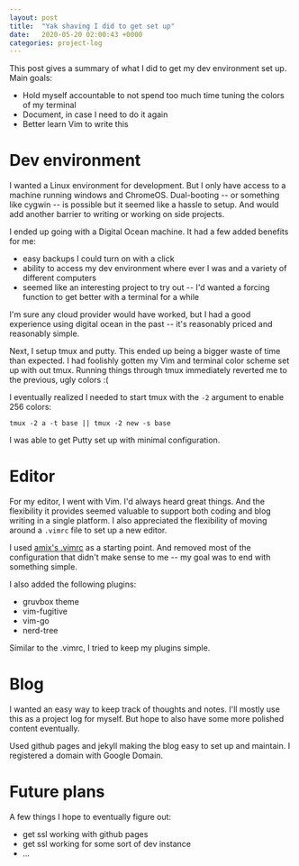 ```yaml
---
layout: post
title:  "Yak shaving I did to get set up"
date:   2020-05-20 02:00:43 +0000
categories: project-log
---
```

This post gives a summary of what I did to get my dev environment set up. Main goals:
*  Hold myself accountable to not spend too much time tuning the colors of my terminal
*  Document, in case I need to do it again
*  Better learn Vim to write this

# Dev environment
I wanted a Linux environment for development. But I only have access to a machine running windows and ChromeOS. Dual-booting -- or something like cygwin -- is possible but it seemed like a hassle to setup. And would add another barrier to writing or working on side projects.

I ended up going with a Digital Ocean machine. It had a few added benefits for me:
*  easy backups I could turn on with a click
*  ability to access my dev environment where ever I was and a variety of different computers
*  seemed like an interesting project to try out -- I'd wanted a forcing function to get better with a terminal for a while

I'm sure any cloud provider would have worked, but I had a good experience using digital ocean in the past -- it's reasonably priced and reasonably simple.

Next, I setup tmux and putty. This ended up being a bigger waste of time than expected. I had foolishly gotten my Vim and terminal color scheme set up with out tmux. Running things through tmux immediately reverted me to the previous, ugly colors :(

I eventually realized I needed to start tmux with the `-2` argument to enable 256 colors:
```
tmux -2 a -t base || tmux -2 new -s base
```

I was able to get Putty set up with minimal configuration.

# Editor
For my editor, I went with Vim. I'd always heard great things. And the flexibility it provides seemed valuable to support both coding and blog writing in a single platform. I also appreciated the flexibility of moving around a `.vimrc` file to set up a new editor.

I used [amix's .vimrc](https://github.com/amix/vimrc) as a starting point. And removed most of the configuration that didn't make sense to me -- my goal was to end with something simple.

I also added the following plugins:
*  gruvbox theme
*  vim-fugitive
*  vim-go
*  nerd-tree

Similar to the .vimrc, I tried to keep my plugins simple.

# Blog
I wanted an easy way to keep track of thoughts and notes. I'll mostly use this as a project log for myself. But hope to also have some more polished content eventually.

Used github pages and jekyll making the blog easy to set up and maintain. I registered a domain with Google Domain.

# Future plans
A few things I hope to eventually figure out:
*  get ssl working with github pages
* get ssl working for some sort of dev instance
*  ...

